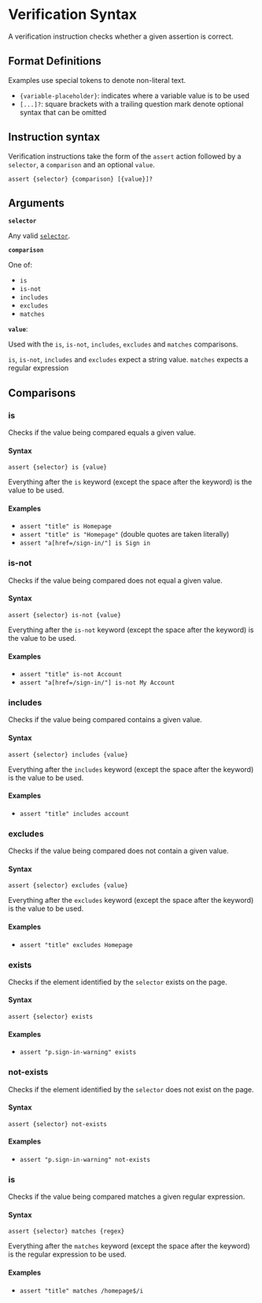 # Verification Syntax
A verification instruction checks whether a given assertion is correct.

## Format Definitions

Examples use special tokens to denote non-literal text. 

- `{variable-placeholder}`: indicates where a variable value is to be used
- `[...]?`: square brackets with a trailing question mark denote optional syntax that can be omitted

## Instruction syntax

Verification instructions take the form of the `assert` action followed by a `selector`, a `comparison` and an
 optional `value`.

`assert {selector} {comparison} [{value}]?`

## Arguments

**`selector`**

Any valid [`selector`](/selector-syntax.md).

**`comparison`**

One of:
- `is`
- `is-not`
- `includes`
- `excludes`
- `matches`

**`value`**:

Used with the `is`, `is-not`, `includes`, `excludes` and `matches` comparisons.

`is`, `is-not`, `includes` and `excludes` expect a string value.
`matches` expects a regular expression

## Comparisons

### is 

Checks if the value being compared equals a given value.

#### Syntax
`assert {selector} is {value}`

Everything after the `is` keyword (except the space after the keyword) is the value to be used.

#### Examples
- `assert "title" is Homepage`
- `assert "title" is "Homepage"` (double quotes are taken literally)
- `assert "a[href=/sign-in/"] is Sign in`

### is-not

Checks if the value being compared does not equal a given value.

#### Syntax
`assert {selector} is-not {value}`

Everything after the `is-not` keyword (except the space after the keyword) is the value to be used.

#### Examples
- `assert "title" is-not Account`
- `assert "a[href=/sign-in/"] is-not My Account`

### includes

Checks if the value being compared contains a given value.

#### Syntax
`assert {selector} includes {value}`

Everything after the `includes` keyword (except the space after the keyword) is the value to be used.

#### Examples
- `assert "title" includes account`

### excludes

Checks if the value being compared does not contain a given value.

#### Syntax
`assert {selector} excludes {value}`

Everything after the `excludes` keyword (except the space after the keyword) is the value to be used.

#### Examples
- `assert "title" excludes Homepage`

### exists

Checks if the element identified by the `selector` exists on the page.

#### Syntax
`assert {selector} exists`

#### Examples
- `assert "p.sign-in-warning" exists`

### not-exists

Checks if the element identified by the `selector` does not exist on the page.

#### Syntax
`assert {selector} not-exists`

#### Examples
- `assert "p.sign-in-warning" not-exists`

### is 

Checks if the value being compared matches a given regular expression.

#### Syntax
`assert {selector} matches {regex}`

Everything after the `matches` keyword (except the space after the keyword) is the regular expression to be used.

#### Examples
- `assert "title" matches /homepage$/i`
